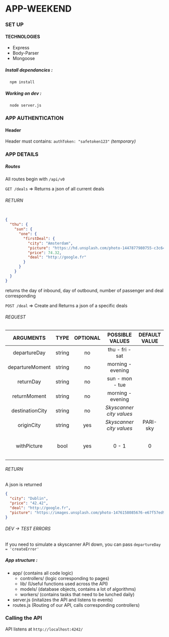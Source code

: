 # APP-WEEKEND

### SET UP

#### TECHNOLOGIES

* Express
* Body-Parser
* Mongoose

##### Install dependancies :
```shell
  npm install
```


##### Working on dev :

```shell
  node server.js
```

### APP AUTHENTICATION

#### Header
Header must contains:
`authToken: "safetoken123"` *(temporary)*

### APP DETAILS

##### Routes

All routes begin with `/api/v0`

`GET /deals` => Returns a json of all current deals

###### RETURN

```json

{
  "thu": {
    "sun": {
      "one": {
        "firstDeal": {
          "city": "Amsterdam",
          "picture": "https://hd.unsplash.com/photo-1447877980755-c3c642760061",
          "price": 74.32,
          "deal": "http://google.fr"
        }
      }
    }
  }
}

```

returns the day of inbound, day of outbound, number of passenger and deal corresponding

`POST /deal` => Create and Returns a json of a specific deals

###### REQUEST

|     ARGUMENTS    |  TYPE  | OPTIONAL |     POSSIBLE VALUES    | DEFAULT VALUE |     DESCRIPTION     |
|:---------------:|:------:|:--------:|:----------------------:|:-------------:|:-------------------:|
|   departureDay  | string |    no    |    thu - fri - sat   |               |   Day of departure  |
| departureMoment | string |    no    |   morning - evening   |               | Moment of departure |
|    returnDay    | string |    no    |    sun - mon - tue   |               |    Day of return    |
|   returnMoment  | string |    no    |   morning - evening   |               |   Moment of return  |
| destinationCity | string |    no    | *Skyscanner city values* |               |    City to fly to   |
|    originCity   | string |    yes   | *Skyscanner city values* |    PARI-sky   |   City to fly from  |
|    withPicture  | bool   |    yes   | 0 - 1 |    0   |   If you need a picture to illustrate your deal  |

###### RETURN

A json is returned

```json
{
  "city": "Dublin",
  "price": "42.42",
  "deal": "http://google.fr",
  "picture": "https://images.unsplash.com/photo-1476158085676-e67f57ed9ed7?ixlib=rb-0.3.5&q=80&fm=jpg&crop=entropy&cs=tinysrgb&s=3b921acce5c55d802d64d31d081e80bb"
}

```

###### DEV -> TEST ERRORS

If you need to simulate a skyscanner API down, you can pass `departureDay = 'createError'`

##### App structure :

- app/ (contains all code logic)
  - controllers/ (logic corresponding to pages)
  - lib/ (Useful functions used across the API)
  - models/ (database objects, contains a lot of algorithms)
  - workers/ (contains tasks that need to be lunched daily)
- server.js (initalizes the API and listens to events)
- routes.js (Routing of our API, calls corresponding controllers)

### Calling the API

API listens at `http://localhost:4242/`
